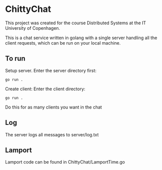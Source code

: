# ChittyChat

This project was created for the course Distributed Systems at the IT University of Copenhagen. 

This is a chat service written in golang with a single server handling all the client requests, which can be run on your local machine.

## To run

Setup server. 
Enter the server directory first: 

`
go run .
`

Create client:
Enter the client directory:

`
go run .
`

Do this for as many clients you want in the chat

## Log

The server logs all messages to server/log.txt

## Lamport

Lamport code can be found in ChittyChat/LamportTime.go
